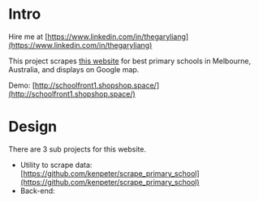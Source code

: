 # Intro

Hire me at [https://www.linkedin.com/in/thegaryliang](https://www.linkedin.com/in/thegaryliang)

This project scrapes [this website](https://bettereducation.com.au/school/Primary/vic/melbourne_top_government_primary_schools.aspx) for best primary schools in Melbourne, Australia, and displays
on Google map.

Demo: [http://schoolfront1.shopshop.space/](http://schoolfront1.shopshop.space/)

# Design
There are 3 sub projects for this website.
* Utility to scrape data: [https://github.com/kenpeter/scrape_primary_school](https://github.com/kenpeter/scrape_primary_school)
* Back-end: 
